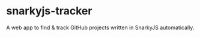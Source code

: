 # snarkyjs-tracker
A web app to find &amp; track GitHub projects written in SnarkyJS automatically.
